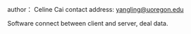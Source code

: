 author： Celine Cai
contact address: yangling@uoregon.edu

Software connect between client and server, deal data.
